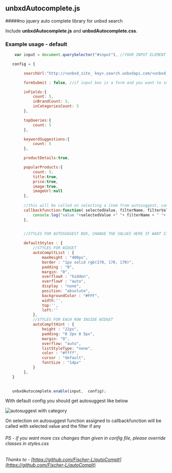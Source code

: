 ## unbxdAutocomplete.js
#####no jquery auto complete library for unbxd search

Include **unbxdAutocomplete.js** and **unbxdAutocomplete.css**.


### Example usage - default

```javascript
    var input = document.querySelector("#input"), //YOUR INPUT ELEMENT

   config = {

		searchUrl:"http://<unbxd_site_ key>.search.unbxdapi.com/<unbxd_api_key>/autosuggest”,

		formSubmit : false, //if input box is a form and you want to submit it on selection from autosuggest make this true

		inFields:{
			count: 5,
			inBrandCount: 3,
			inCategoriesCount: 3
		},

		topQueries:{
			count: 5
		},

		keywordSuggestions:{
			count: 5
		},

		productDetails:true,

		popularProducts:{
			count: 5,
			title:true,
			price:true,
			image:true,
			imageUrl:null
		},
		
		//this will be called on selecting a item from autosuggest, can be used to call search query
		callbackfunction:function( selectedValue, filterName, filterValue){
			console.log("value "+selectedValue +" "+ filterName + " "+ filterValue);
		},
		

		//STYLES FOR AUTOSUGGEST BOX, CHANGE THE VALUES HERE IF WANT STYLES APRT FROM DEFAULT ONE

		defaultStyles : {
		    //STYLES FOR WIDGET
			autoCompltList : {
				maxHeight : "400px",
				border : "1px solid rgb(170, 170, 170)",
				padding : "0",
				margin: "0",
				overflowX : "hidden",
				overflowY : "auto",
				display : "none",
				position: "absolute",
				backgroundColor : "#FFF",
				width:'',
				top:'',
				left:''
			},
			//STYLES FOR EACH ROW INSIDE WIDGET
			autoCompltHint : {
				height : "22px",
				padding: "0 2px 0 5px",
				margin: "0",
				overflow: "auto",
				listStyleType: "none",
				color : "#ffff",
				cursor : "default",
				fontSize : "14px"
			}
		},
   }

  
   unbxdAutocomplete.enable(input,  config);
```

With default config you should get autosuggest like below


![autosuggest with category](https://raw.githubusercontent.com/unbxd/autosuggest/master/screenshots/category.png "autosuggest with category")

On selection on autosuggest function assigned to callbackfunction will be called with selected value and the filter if any


###### PS - if you want more css changes than given in config file, please override classes in styles.css

###### Thanks to -  [https://github.com/Fischer-L/autoComplt](https://github.com/Fischer-L/autoComplt)



